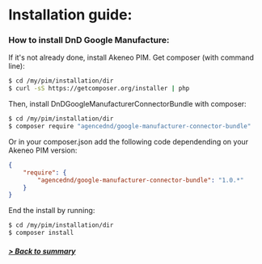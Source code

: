 # Installation guide:

### How to install DnD Google Manufacture:

If it's not already done, install Akeneo PIM.
Get composer (with command line):

```bash
$ cd /my/pim/installation/dir
$ curl -sS https://getcomposer.org/installer | php
```
Then, install DnDGoogleManufacturerConnectorBundle with composer:
```bash
$ cd /my/pim/installation/dir
$ composer require "agencednd/google-manufacturer-connector-bundle"
```
Or in your composer.json add the following code dependending on your Akeneo PIM version:
```json
{   
    "require": {
        "agencednd/google-manufacturer-connector-bundle": "1.0.*"
    }
}
```
End the install by running: 
```bash
$ cd /my/pim/installation/dir
$ composer install
```

##### [> Back to summary](../summary.md)